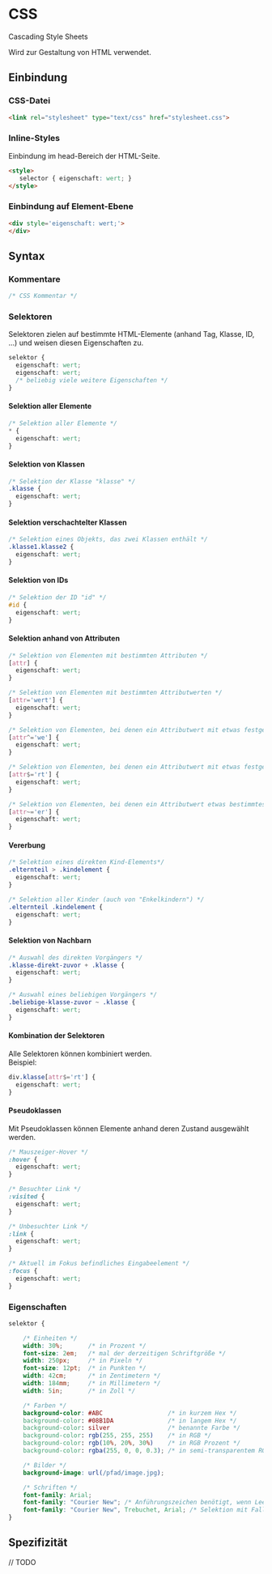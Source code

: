 # CSS

Cascading Style Sheets

Wird zur Gestaltung von HTML verwendet.

## Einbindung

### CSS-Datei

```HTML
<link rel="stylesheet" type="text/css" href="stylesheet.css">
```

### Inline-Styles

Einbindung im head-Bereich der HTML-Seite.

```HTML
<style>
   selector { eigenschaft: wert; }
</style>
```

### Einbindung auf Element-Ebene

````HTML
<div style='eigenschaft: wert;'>
</div>
````

## Syntax

### Kommentare

```CSS
/* CSS Kommentar */
```

### Selektoren

Selektoren zielen auf bestimmte HTML-Elemente (anhand Tag, Klasse, ID, ...)
und weisen diesen Eigenschaften zu.

```CSS
selektor {
  eigenschaft: wert;
  eigenschaft: wert;
  /* beliebig viele weitere Eigenschaften */
}
```

#### Selektion aller Elemente

```CSS
/* Selektion aller Elemente */
* {
  eigenschaft: wert;
}
```

#### Selektion von Klassen

```CSS
/* Selektion der Klasse "klasse" */
.klasse {
  eigenschaft: wert;
}
```

#### Selektion verschachtelter Klassen

```CSS
/* Selektion eines Objekts, das zwei Klassen enthält */
.klasse1.klasse2 {
  eigenschaft: wert;
}
```

#### Selektion von IDs

```CSS
/* Selektion der ID "id" */
#id {
  eigenschaft: wert;
}
```

#### Selektion anhand von Attributen

```CSS
/* Selektion von Elementen mit bestimmten Attributen */
[attr] {
  eigenschaft: wert;
}

/* Selektion von Elementen mit bestimmten Attributwerten */
[attr='wert'] {
  eigenschaft: wert;
}

/* Selektion von Elementen, bei denen ein Attributwert mit etwas festgelegtem beginnt */
[attr^='we'] {
  eigenschaft: wert;
}

/* Selektion von Elementen, bei denen ein Attributwert mit etwas festgelegtem endet */
[attr$='rt'] {
  eigenschaft: wert;
}

/* Selektion von Elementen, bei denen ein Attributwert etwas bestimmtes enthält */
[attr~='er'] {
  eigenschaft: wert;
}
```

#### Vererbung

```CSS
/* Selektion eines direkten Kind-Elements*/
.elternteil > .kindelement {
  eigenschaft: wert;
}

/* Selektion aller Kinder (auch von "Enkelkindern") */
.elternteil .kindelement {
  eigenschaft: wert;
}
```

#### Selektion von Nachbarn

```CSS
/* Auswahl des direkten Vorgängers */
.klasse-direkt-zuvor + .klasse {
  eigenschaft: wert;
}

/* Auswahl eines beliebigen Vorgängers */
.beliebige-klasse-zuvor ~ .klasse {
  eigenschaft: wert;
}

```

#### Kombination der Selektoren

Alle Selektoren können kombiniert werden.  
Beispiel:

```CSS
div.klasse[attr$='rt'] {
  eigenschaft: wert;
}
```

#### Pseudoklassen

Mit Pseudoklassen können Elemente anhand deren Zustand ausgewählt werden.

```CSS
/* Mauszeiger-Hover */
:hover {
  eigenschaft: wert;
}

/* Besuchter Link */
:visited {
  eigenschaft: wert;
}

/* Unbesuchter Link */
:link {
  eigenschaft: wert;
}

/* Aktuell im Fokus befindliches Eingabeelement */
:focus {
  eigenschaft: wert;
}

```

### Eigenschaften

```CSS
selektor {

    /* Einheiten */
    width: 30%;       /* in Prozent */
    font-size: 2em;   /* mal der derzeitigen Schriftgröße */
    width: 250px;     /* in Pixeln */
    font-size: 12pt;  /* in Punkten */
    width: 42cm;      /* in Zentimetern */
    width: 184mm;     /* in Millimetern */
    width: 5in;       /* in Zoll */

    /* Farben */
    background-color: #ABC                  /* in kurzem Hex */
    background-color: #08B1DA               /* in langem Hex */
    background-color: silver                /* benannte Farbe */
    background-color: rgb(255, 255, 255)    /* in RGB */
    background-color: rgb(10%, 20%, 30%)    /* in RGB Prozent */
    background-color: rgba(255, 0, 0, 0.3); /* in semi-transparentem RGB */

    /* Bilder */
    background-image: url(/pfad/image.jpg);

    /* Schriften */
    font-family: Arial;
    font-family: "Courier New"; /* Anführungszeichen benötigt, wenn Leerzeichen in Namen */
    font-family: "Courier New", Trebuchet, Arial; /* Selektion mit Fallback-Lösungen */
}
```

## Spezifizität

// TODO
